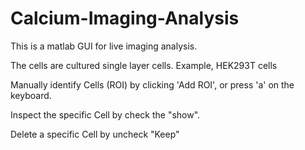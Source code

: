 # Calcium-Imaging-Analysis

This is a matlab GUI for live imaging analysis.

The cells are cultured single layer cells. Example, HEK293T cells

Manually identify Cells (ROI) by clicking 'Add ROI', or press 'a' on the keyboard.

Inspect the specific Cell by check the "show".

Delete a specific Cell by uncheck "Keep"
